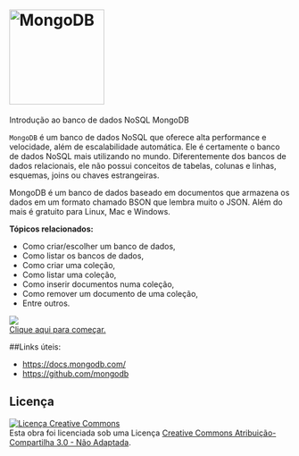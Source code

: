 # <img src="https://webassets.mongodb.com/_com_assets/cms/MongoDB-Logo-5c3a7405a85675366beb3a5ec4c032348c390b3f142f5e6dddf1d78e2df5cb5c.png" alt="MongoDB" width="170"> 
Introdução ao banco de dados NoSQL MongoDB

`MongoDB` é um banco de dados NoSQL que oferece alta performance e velocidade, além de escalabilidade automática. 
Ele é certamente o banco de dados NoSQL mais utilizando no mundo. Diferentemente dos bancos de dados relacionais, ele não possui
conceitos de tabelas, colunas e linhas, esquemas, joins ou chaves estrangeiras. 

MongoDB é um banco de dados baseado em documentos que armazena os dados em um formato chamado BSON que lembra muito o JSON. 
Além do mais é gratuito para Linux, Mac e Windows.

**Tópicos relacionados:**

- Como criar/escolher um banco de dados,
- Como listar os bancos de dados,
- Como criar uma coleção,
- Como listar uma coleção,
- Como inserir documentos numa coleção,
- Como remover um documento de uma coleção,
- Entre outros.

<img src="https://api.travis-ci.org/jekyll/jekyll.svg"><img/><br/>
<a href="https://github.com/robbierobert/MongoDB/blob/master/exerc_1.md">Clique aqui
para começar.<a/>

##Links úteis:
* https://docs.mongodb.com/
* https://github.com/mongodb

## Licença

<a rel="license"
href="http://creativecommons.org/licenses/by-sa/3.0/deed.pt_BR"><img
alt="Licença Creative Commons" style="border-width:0"
src="http://i.creativecommons.org/l/by-sa/3.0/88x31.png" /></a><br
/>Esta obra foi licenciada sob uma Licença <a rel="license"
href="http://creativecommons.org/licenses/by-sa/3.0/deed.pt_BR">Creative
Commons Atribuição-Compartilha 3.0 - Não Adaptada</a>.
